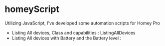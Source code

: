# homeyScript
Utilizing JavaScript, I've developed some automation scripts for Homey Pro

- Listing All devices, Class and capabilities : ListingAllDevices
- Listing All devices with Battery and the Battery level : 

